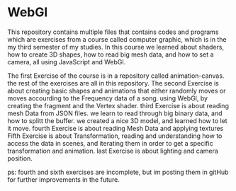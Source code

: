 # WebGl
This repository contains multiple files that contains codes and programs which are exercises from a course called computer graphic, which is in the my third semester of my studies. 
In this course we learned about shaders, how to create 3D shapes, how to read big mesh data, and how to set a camera, all using JavaScript and WebGl.

The first Exercise of the course is in a repository called animation-canvas. the rest of the exercises are all in this repository.
The second Exercise is about creating basic shapes and animations that either randomly moves or moves accourding to the Frequency data of a song. using WebGl, by creating the fragment and the Vertex shader.
third Exercise is about reading mesh Data from JSON files. we learn to read through big binary data, and how to splitt the buffer. we created a nice 3D model, and learned how to let it move.
fourth Exercise is about reading Mesh Data and applying textures
Fifth Exercise is about Transformation, reading and understanding how to access the data in scenes, and iterating them in order to get a specific transformation and animation.
last Exercise is about lighting and camera position.

ps: fourth and sixth exercises are incomplete, but im posting them in gitHub for further improvements in the future.
